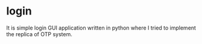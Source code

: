 # login
It is simple login GUI application written in python where I tried to implement  the replica of OTP system. 
